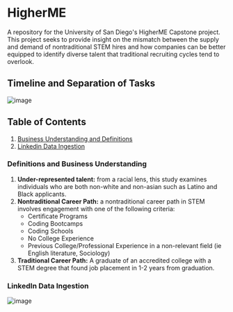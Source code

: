 # HigherME
A repository for the University of San Diego's HigherME Capstone project. This project seeks to provide insight on the mismatch between the supply and demand of nontraditional STEM hires and how companies can be better equipped to identify diverse talent that traditional recruiting cycles tend to overlook.

## Timeline and Separation of Tasks

![image](https://user-images.githubusercontent.com/36943200/176986279-a98c4d81-9912-4310-85b7-fcf47295197a.png)

## Table of Contents 
1. [Business Understanding and Definitions](#definitions-and-business-understanding) 
2. [Linkedin Data Ingestion](#linkedin-data-ingestion)


### Definitions and Business Understanding
<ol>
  <li><b>Under-represented talent:</b> from a racial lens, this study examines individuals who are both non-white and non-asian such as Latino and Black applicants.</li>
  <li><b>Nontraditional Career Path:</b> a nontraditional career path in STEM involves engagement with one of the following criteria:
    <ul>
      <li>Certificate Programs</li>
      <li>Coding Bootcamps</li>
      <li>Coding Schools</li>
      <li>No College Experience</li>
      <li>Previous College/Professional Experience in a non-relevant field (ie English literature, Sociology)</li>
    </ul>
  </li>
  <li><b>Traditional Career Path:</b> A graduate of an accredited college with a STEM degree that found job placement in 1-2 years from graduation.</li>
</ol>

### LinkedIn Data Ingestion 
![image](https://user-images.githubusercontent.com/36943200/176986826-f3429546-7672-43f4-940b-52b1001431eb.png)
